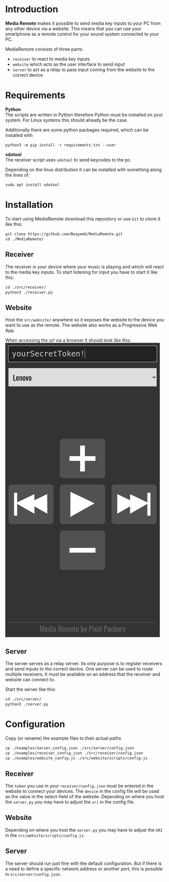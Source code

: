 # Introduction
**Media Remote** makes it possible to send media key inputs to your PC from any other device via a website. This means that you can use your smartphone as a remote control for your sound system connected to your PC.

MediaRemote consists of three parts:
+ `receiver` to react to media key inputs
+ `website` which acts as the user interface to send input
+ `server` to act as a relay to pass input coming from the website to the correct device

# Requirements
**Python**  
The scripts are written in Python therefore Python must be installed on your system. For Linux systems this should already be the case.

Additionally there are some python packages required, which can be installed with 
```
python3 -m pip install -r requirements.txt --user
```

**xdotool**  
The receiver script uses `xdotool` to send keycodes to the pc.

Depending on the linux distribution it can be installed with something along the lines of:

```
sudo apt install xdotool
```

# Installation
To start using MediaRemote download this repository or use `Git` to clone it like this:
```
git clone https://github.com/BeayemX/MediaRemote.git
cd ./MediaRemote/
```

## Receiver
The receiver is your device where your music is playing and which will react to the media key inputs.
To start listening for input you have to start it like this:

```
cd ./src/receiver/
python3 ./receiver.py
```

## Website
Host the `src/website/` anywhere so it exposes the website to the device you want to use as the remote.
The website also works as a Progressive Web App.

When accessing the url via a browser it should look like this:
![Website](documentation/images/Website.png)

## Server
The server serves as a relay server. Its only purpose is to register receivers and send inputs to the correct device.
One server can be used to route multiple receivers. It must be available on an address that the receiver and website can connect to.

Start the server like this: 
```
cd ./src/server/
python3 ./server.py
```

# Configuration
Copy (or rename) the example files to their actual paths
```
cp ./examples/server_config.json ./src/server/config.json 
cp ./examples/receiver_config.json ./src/receiver/config.json 
cp ./examples/website_config.js ./src/website/scripts/config.js 
```

## Receiver
The `token` you use in your `receiver/config.json` must be entered in the website to connect your devices.
The `device` in the config file will be used as the value in the select-field of the website.
Depending on where you host the `server.py` you may have to adjust the `uri` in the config file.

## Website
Depending on where you host the `server.py` you may have to adjust the `URI` in the `src/website/scripts/config.js`.

## Server
The server should run just fine with the default configuration. But if there is a need to define a specific network address or another port, this is possible in `src/server/config.json`. 
